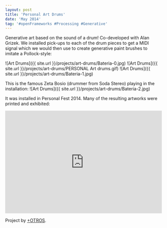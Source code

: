 ```yaml
---
layout: post
title: 'Personal Art Drums'
date: 'May 2014'
tag: '#openFrameworks #Processing #Generative'
---
```

Generative art based on the sound of a drum! Co-developed with Alan Grizek. We installed pick-ups to each of the drum pieces to get a MIDI signal which we would then use to create generative paint brushes to imitate a Pollock-style:

![Art Drums]({{ site.url }}/projects/art-drums/Bateria-0.jpg)
![Art Drums]({{ site.url }}/projects/art-drums/PERSONAL Art drums.gif)
![Art Drums]({{ site.url }}/projects/art-drums/Bateria-1.jpg)

This is the famous Zeta Bosio (drummer from Soda Stereo) playing in the installation:
![Art Drums]({{ site.url }}/projects/art-drums/Bateria-2.jpg)

It was installed in Personal Fest 2014. Many of the resulting artworks were printed and exhibited:

<iframe width="100%" height="330" src="https://www.youtube.com/embed/2iftiy8X1Lc" frameborder="0" allowfullscreen></iframe>

Project by [+OTROS](http://masotros.com/).
